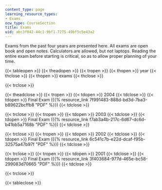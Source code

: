 ```yaml
---
content_type: page
learning_resource_types:
- Exams
ocw_type: CourseSection
title: Exams
uid: abc3f042-44c1-9bf1-7275-49bf5c5e43a2
---
```


Exams from the past four years are presented here. All exams are open book and open notes. Calculators are allowed, but not laptops. Reading the entire exam before starting is critical, so as to allow proper planning of your time.

{{< tableopen >}}
{{< theadopen >}}
{{< tropen >}}
{{< thopen >}}
year
{{< thclose >}}
{{< thopen >}}
exams
{{< thclose >}}

{{< trclose >}}

{{< theadclose >}}
{{< tropen >}}
{{< tdopen >}}
2004
{{< tdclose >}}
{{< tdopen >}}
Final Exam ({{% resource_link 7f991483-888d-bd3d-7ba3-b89622bcffb8 "PDF" %}})
{{< tdclose >}}

{{< trclose >}}
{{< tropen >}}
{{< tdopen >}}
2003
{{< tdclose >}}
{{< tdopen >}}
Final Exam ({{% resource_link f7ab3a4b-217c-6d67-dc6d-b41bb5a7168b "PDF" %}})
{{< tdclose >}}

{{< trclose >}}
{{< tropen >}}
{{< tdopen >}}
2002
{{< tdclose >}}
{{< tdopen >}}
Final Exam ({{% resource_link 6c541c7b-e22d-dcaf-f95b-32575a47b97f "PDF" %}})
{{< tdclose >}}

{{< trclose >}}
{{< tropen >}}
{{< tdopen >}}
2001
{{< tdclose >}}
{{< tdopen >}}
Final Exam ({{% resource_link 3f403684-977d-465e-bc58-299083d70665 "PDF" %}})
{{< tdclose >}}

{{< trclose >}}

{{< tableclose >}}